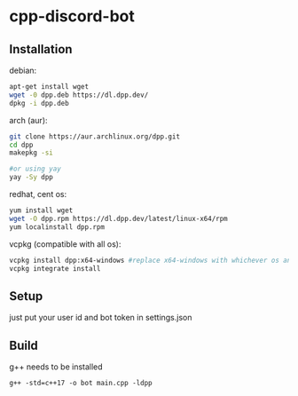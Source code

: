 # cpp-discord-bot

## Installation
debian:
```bash
apt-get install wget
wget -0 dpp.deb https://dl.dpp.dev/
dpkg -i dpp.deb
```

arch (aur):
```bash
git clone https://aur.archlinux.org/dpp.git
cd dpp
makepkg -si

#or using yay
yay -Sy dpp
```

redhat, cent os:
```bash
yum install wget
wget -O dpp.rpm https://dl.dpp.dev/latest/linux-x64/rpm
yum localinstall dpp.rpm
```

vcpkg (compatible with all os):
```bash
vcpkg install dpp:x64-windows #replace x64-windows with whichever os and architecture you want the library to be built for
vcpkg integrate install
```

## Setup
just put your user id and bot token in settings.json

## Build
g++ needs to be installed

`g++ -std=c++17 -o bot main.cpp -ldpp`

